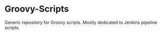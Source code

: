 # Groovy-Scripts
Generic repository for Groovy scripts. Mostly dedicated to Jenkins pipeline scripts.
